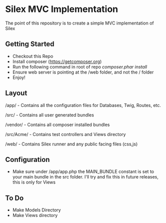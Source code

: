 Silex MVC Implementation
=========

The point of this repository is to create a simple MVC implementation of Silex

Getting Started
----

- Checkout this Repo
- Install composer (https://getcomposer.org)
- Run the following command in root of repo *composer.phar install*
- Ensure web server is pointing at the /web folder, and not the / folder
- Enjoy!

Layout
----
/app/ - Contains all the configuration files for Databases, Twig, Routes, etc.

/src/ - Contains all user generated bundles

/vendor/ - Contains all composer installed bundles

/src/Acme/ - Contains test controllers and Views directory

/web/ - Contains Silex runner and any public facing files (css,js)

Configuration
----
- Make sure under /app/app.php the MAIN_BUNDLE constant is set to your main bundle in the src folder. I'll try and fix this in future releases, this is only for Views

To Do
----

- Make Models Directory
- Make Views directory

